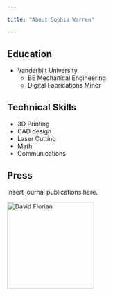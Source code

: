 ```yaml
---

title: "About Sophia Warren"

---
```


## Education

* Vanderbilt University
  * BE Mechanical Engineering
  * Digital Fabrications Minor

## Technical Skills

* 3D Printing
* CAD design
* Laser Cutting
* Math
* Communications

## Press 

Insert journal publications here.

<img src="/assets/img/David_Headshot_web2.jpg" alt="David Florian" style="width:200px;"/>
